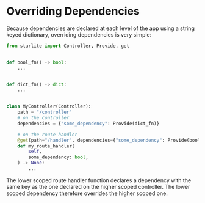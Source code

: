 # Overriding Dependencies

Because dependencies are declared at each level of the app using a string keyed dictionary, overriding dependencies is
very simple:

```python
from starlite import Controller, Provide, get


def bool_fn() -> bool:
    ...


def dict_fn() -> dict:
    ...


class MyController(Controller):
    path = "/controller"
    # on the controller
    dependencies = {"some_dependency": Provide(dict_fn)}

    # on the route handler
    @get(path="/handler", dependencies={"some_dependency": Provide(bool_fn)})
    def my_route_handler(
        self,
        some_dependency: bool,
    ) -> None:
        ...
```

The lower scoped route handler function declares a dependency with the same key as the one declared on the higher scoped
controller. The lower scoped dependency therefore overrides the higher scoped one.
